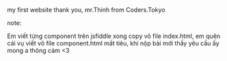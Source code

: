 my first website
thank you, mr.Thinh from Coders.Tokyo

note:

Em viết từng component trên jsfiddle xong copy vô file index.html, em quên cái vụ viết vô file component.html mất tiêu, khi nộp bài mới thấy yêu cầu ấy mong a thông cảm <3